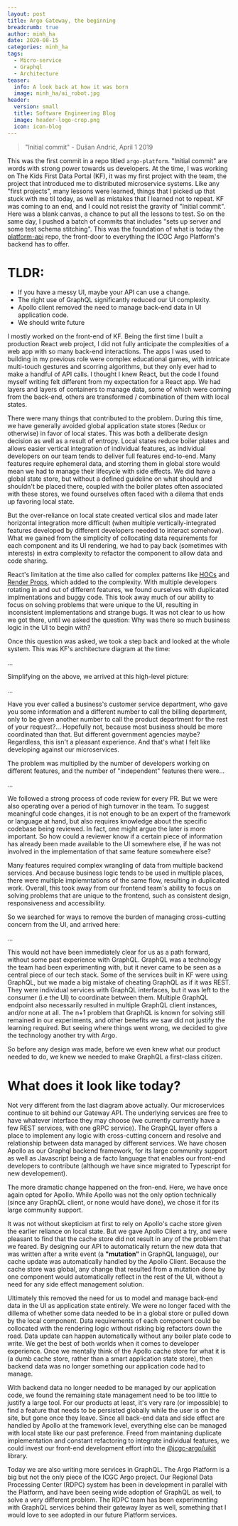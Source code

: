 ```yaml
---
layout: post
title: Argo Gateway, the beginning
breadcrumb: true
author: minh_ha
date: 2020-08-15
categories: minh_ha
tags:
  - Micro-service
  - Graphql
  - Architecture
teaser:
  info: A look back at how it was born
  image: minh_ha/ai_robot.jpg
header:
  version: small
  title: Software Engineering Blog
  image: header-logo-crop.png
  icon: icon-blog
---
```


> "Initial commit" - Dušan Andrić, April 1 2019

This was the first commit in a repo titled `argo-platform`. "Initial commit" are words with strong power towards us developers. At the time, I was working on The Kids First Data Portal (KF), it was my first project with the team, the project that introduced me to distributed microservice systems. Like any "first projects", many lessons were learned, things that I picked up that stuck with me til today, as well as mistakes that I learned not to repeat. KF was coming to an end, and I could not resist the gravity of "Initial commit". Here was a blank canvas, a chance to put all the lessons to test. So on the same day, I pushed a batch of commits that includes "sets up server and some test schema stitching". This was the foundation of what is today the [platform-api](https://github.com/icgc-argo/platform-api) repo, the front-door to everything the ICGC Argo Platform's backend has to offer.

# TLDR:

- If you have a messy UI, maybe your API can use a change.
- The right use of GraphQL significantly reduced our UI complexity.
- Apollo client removed the need to manage back-end data in UI application code.
- We should write future

I mostly worked on the front-end of KF. Being the first time I built a production React web project, I did not fully anticipate the complexities of a web app with so many back-end interactions. The apps I was used to building in my previous role were complex educational games, with intricate multi-touch gestures and scorring algorithms, but they only ever had to make a handful of API calls. I thought I knew React, but the code I found myself writing felt different from my expectation for a React app. We had layers and layers of containers to manage data, some of which were coming from the back-end, others are transformed / combination of them with local states.

There were many things that contributed to the problem. During this time, we have generally avoided global application state stores (Redux or otherwise) in favor of local states. This was both a deliberate design decision as well as a result of entropy. Local states reduce boiler plates and allows easier vertical integration of individual features, as individual developers on our team tends to deliver full features end-to-end. Many features require ephemeral data, and storring them in global store would mean we had to manage their lifecycle with side effects. We did have a global state store, but without a defined guideline on what should and shouldn't be placed there, coupled with the boiler plates often associated with these stores, we found ourselves often faced with a dilema that ends up favoring local state.

But the over-reliance on local state created vertical silos and made later horizontal integration more difficult (when multiple vertically-integrated features developed by different developers needed to interact somehow). What we gained from the simplicity of collocating data requirements for each component and its UI rendering, we had to pay back (sometimes with interests) in extra complexity to refactor the component to allow data and code sharing.

React's limitation at the time also called for complex patterns like [HOCs](https://reactjs.org/docs/higher-order-components.html) and [Render Props](https://reactjs.org/docs/render-props.html), which added to the complexity. With multiple developers rotating in and out of different features, we found ourselves with duplicated implmentations and buggy code. This took away much of our ability to focus on solving problems that were unique to the UI, resulting in inconsistent implementations and strange bugs. It was not clear to us how we got there, until we asked the question: Why was there so much business logic in the UI to begin with?

Once this question was asked, we took a step back and looked at the whole system. This was KF's architecture diagram at the time:

...

Simplifying on the above, we arrived at this high-level picture:

...

Have you ever called a business's customer service department, who gave you some information and a different number to call the billing department, only to be given another number to call the product department for the rest of your request?... Hopefully not, because most business should be more coordinated than that. But different government agencies maybe? Regardless, this isn't a pleasant experience. And that's what I felt like developing against our microservices.

The problem was multiplied by the number of developers working on different features, and the number of "independent" features there were...

...

We followed a strong process of code review for every PR. But we were also operating over a period of high turnover in the team. To suggest meaningful code changes, it is not enough to be an expert of the framework or language at hand, but also requires knowledge about the specific codebase being reviewed. In fact, one might argue the later is more important. So how could a reviewer know if a certain piece of information has already been made available to the UI somewhere else, if he was not involved in the implementation of that same feature somewhere else?

Many features required complex wrangling of data from multiple backend services. And because business logic tends to be used in multiple places, there were multiple implemntations of the same flow, resulting in duplicated work. Overall, this took away from our frontend team's ability to focus on solving problems that are unique to the frontend, such as consistent design, responsiveness and accessibility.

So we searched for ways to remove the burden of managing cross-cutting concern from the UI, and arrived here:

...

This would not have been immediately clear for us as a path forward, without some past experience with GraphQL. GraphQL was a technology the team had been experimenting with, but it never came to be seen as a central piece of our tech stack. Some of the services built in KF were using GraphQL, but we made a big mistake of cheating GraphQL as if it was REST. They were individual services with GraphQL interfaces, but it was left to the consumer (i.e the UI) to coordinate between them. Multiple GraphQL endpoint also necessarily resulted in multiple GraphQL client instances, and/or none at all. The n+1 problem that GraphQL is known for solving still remained in our experiments, and other benefits we saw did not justify the learning required. But seeing where things went wrong, we decided to give the technology another try with Argo.

So before any design was made, before we even knew what our product needed to do, we knew we needed to make GraphQL a first-class citizen.

# What does it look like today?

Not very different from the last diagram above actually. Our microservices continue to sit behind our Gateway API. The underlying services are free to have whatever interface they may choose (we currently currently have a few REST services, with one gRPC service). The GraphQL layer offers a place to implement any logic with cross-cutting concern and resolve and relationship between data managed by different services. We have chosen Apollo as our Graphql backend framework, for its large community support as well as Javascript being a de facto language that enables our front-end developers to contribute (although we have since migrated to Typescript for new developement).

The more dramatic change happened on the fron-end. Here, we have once again opted for Apollo. While Apollo was not the only option technically (since any GraphQL client, or none would have done), we chose it for its large community support.

It was not without skepticism at first to rely on Apollo's cache store given the earlier reliance on local state. But we gave Apollo Client a try, and were pleasant to find that the cache store did not result in any of the problem that we feared. By designing our API to automatically return the new data that was written after a write event (a **"mutation"** in GraphQL language), our cache update was automatically handled by the Apollo Client. Because the cache store was global, any change that resulted from a mutation done by one component would automatically reflect in the rest of the UI, without a need for any side effect management solution.

Ultimately this removed the need for us to model and manage back-end data in the UI as application state entirely. We were no longer faced with the dillema of whether some data needed to be in a global store or pulled down by the local component. Data requirements of each component could be collocated with the rendering logic without risking big refactors down the road. Data update can happen automatically without any boiler plate code to write. We get the best of both worlds when it comes to developer experience. Once we mentally think of the Apollo cache store for what it is (a dumb cache store, rather than a smart application state store), then backend data was no longer something our application code had to manage.

With backend data no longer needed to be managed by our application code, we found the remaining state management need to be too little to justify a large tool. For our products at least, it's very rare (or impossible) to find a feature that needs to be persisted globally while the user is on the site, but gone once they leave. Since all back-end data and side effect are handled by Apollo at the framework level, everything else can be managed with local state like our past preference. Freed from maintaning duplicate implementation and constant refactoring to integrate individual features, we could invest our front-end development effort into the [@icgc-argo/uikit](https://www.npmjs.com/package/@icgc-argo/uikit) library.

Today we are also writing more services in GraphQL. The Argo Platform is a big but not the only piece of the ICGC Argo project. Our Regional Data Processing Center (RDPC) system has been in development in parallel with the Platform, and have been seeing wide adoption of GraphQL as well, to solve a very different problem. The RDPC team has been experimenting with GraphQL services behind their gateway layer as well, something that I would love to see adopted in our future Platform services.
